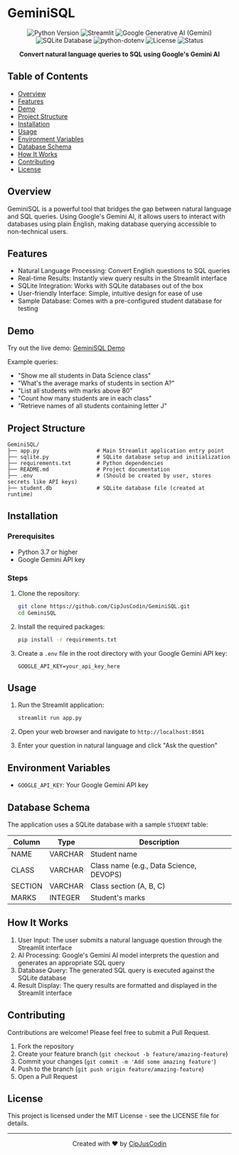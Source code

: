 # GeminiSQL

<div align="center">
  <img src="https://img.shields.io/badge/Python-3.7%2B-blue" alt="Python Version">
  <img src="https://img.shields.io/badge/Streamlit-1.0%2B-FF4B4B" alt="Streamlit">
  <img src="https://img.shields.io/badge/Google%20GenerativeAI-Gemini-yellow" alt="Google Generative AI (Gemini)">
  <img src="https://img.shields.io/badge/SQLite-Database-003B57" alt="SQLite Database">
  <img src="https://img.shields.io/badge/python--dotenv-Env%20Vars-4EAA25" alt="python-dotenv">
  <img src="https://img.shields.io/badge/License-MIT-green" alt="License">
  <img src="https://img.shields.io/badge/Status-Active-success" alt="Status">
</div>

<p align="center">
  <strong>Convert natural language queries to SQL using Google's Gemini AI</strong>
</p>

## Table of Contents
- [Overview](#overview)
- [Features](#features)
- [Demo](#demo)
- [Project Structure](#project-structure)
- [Installation](#installation)
- [Usage](#usage)
- [Environment Variables](#environment-variables)
- [Database Schema](#database-schema)
- [How It Works](#how-it-works)
- [Contributing](#contributing)
- [License](#license)

## Overview
GeminiSQL is a powerful tool that bridges the gap between natural language and SQL queries. Using Google's Gemini AI, it allows users to interact with databases using plain English, making database querying accessible to non-technical users.

## Features
- Natural Language Processing: Convert English questions to SQL queries
- Real-time Results: Instantly view query results in the Streamlit interface
- SQLite Integration: Works with SQLite databases out of the box
- User-friendly Interface: Simple, intuitive design for ease of use
- Sample Database: Comes with a pre-configured student database for testing

## Demo
Try out the live demo: [GeminiSQL Demo](https://cipjuscodin-geminisql.streamlit.app/)

Example queries:
- "Show me all students in Data Science class"
- "What's the average marks of students in section A?"
- "List all students with marks above 80"
- "Count how many students are in each class"
- "Retrieve names of all students containing letter J"

## Project Structure
```
GeminiSQL/
├── app.py                  # Main Streamlit application entry point
├── sqlite.py               # SQLite database setup and initialization
├── requirements.txt        # Python dependencies
├── README.md               # Project documentation
├── .env                    # (Should be created by user, stores secrets like API keys)
├── student.db              # SQLite database file (created at runtime)
```

## Installation

### Prerequisites
- Python 3.7 or higher
- Google Gemini API key

### Steps
1. Clone the repository:
   ```bash
   git clone https://github.com/CipJusCodin/GeminiSQL.git
   cd GeminiSQL
   ```

2. Install the required packages:
   ```bash
   pip install -r requirements.txt
   ```

3. Create a `.env` file in the root directory with your Google Gemini API key:
   ```
   GOOGLE_API_KEY=your_api_key_here
   ```

## Usage
1. Run the Streamlit application:
   ```bash
   streamlit run app.py
   ```

2. Open your web browser and navigate to `http://localhost:8501`

3. Enter your question in natural language and click "Ask the question"

## Environment Variables
- `GOOGLE_API_KEY`: Your Google Gemini API key

## Database Schema
The application uses a SQLite database with a sample `STUDENT` table:

| Column  | Type      | Description            |
|---------|-----------|------------------------|
| NAME    | VARCHAR   | Student name           |
| CLASS   | VARCHAR   | Class name (e.g., Data Science, DEVOPS) |
| SECTION | VARCHAR   | Class section (A, B, C) |
| MARKS   | INTEGER   | Student's marks        |

## How It Works
1. User Input: The user submits a natural language question through the Streamlit interface
2. AI Processing: Google's Gemini AI model interprets the question and generates an appropriate SQL query
3. Database Query: The generated SQL query is executed against the SQLite database
4. Result Display: The query results are formatted and displayed in the Streamlit interface

## Contributing
Contributions are welcome! Please feel free to submit a Pull Request.

1. Fork the repository
2. Create your feature branch (`git checkout -b feature/amazing-feature`)
3. Commit your changes (`git commit -m 'Add some amazing feature'`)
4. Push to the branch (`git push origin feature/amazing-feature`)
5. Open a Pull Request

## License
This project is licensed under the MIT License - see the LICENSE file for details.

---

<div align="center">
  <p>Created with ❤️ by <a href="https://github.com/CipJusCodin">CipJusCodin</a></p>
</div>
